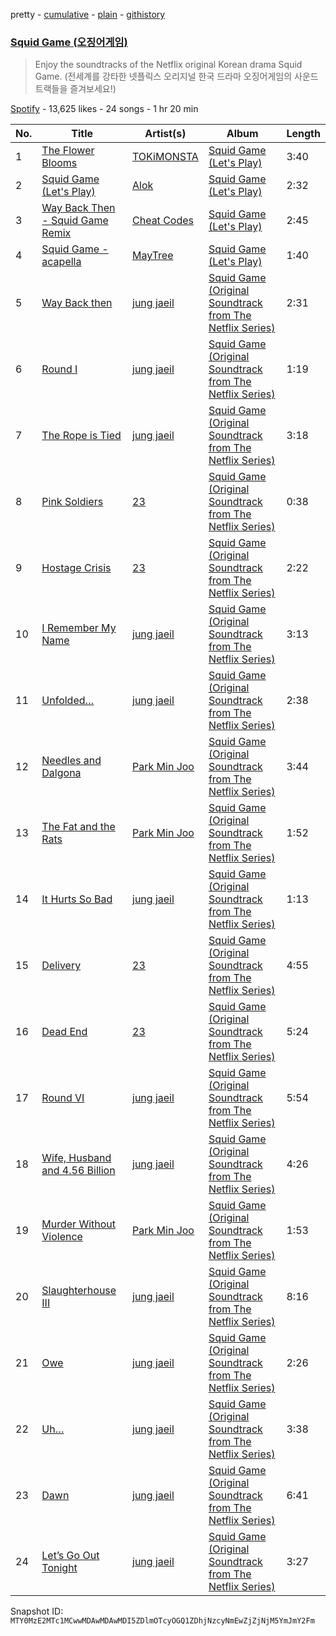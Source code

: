 pretty - [cumulative](/playlists/cumulative/37i9dQZF1DWTThV2562fDa.md) - [plain](/playlists/plain/37i9dQZF1DWTThV2562fDa) - [githistory](https://github.githistory.xyz/mackorone/spotify-playlist-archive/blob/main/playlists/plain/37i9dQZF1DWTThV2562fDa)

### [Squid Game \(오징어게임\)](https://open.spotify.com/playlist/37i9dQZF1DWTThV2562fDa)

> Enjoy the soundtracks of the Netflix original Korean drama Squid Game\. \(전세계를 강타한 넷플릭스 오리지널 한국 드라마 오징어게임의 사운드 트랙들을 즐겨보세요!\)

[Spotify](https://open.spotify.com/user/spotify) - 13,625 likes - 24 songs - 1 hr 20 min

| No. | Title | Artist(s) | Album | Length |
|---|---|---|---|---|
| 1 | [The Flower Blooms](https://open.spotify.com/track/4gh3sdFa9cJTDPmKDBLSgq) | [TOKiMONSTA](https://open.spotify.com/artist/3VwKSHAfgzV1DOHV0aANCI) | [Squid Game \(Let's Play\)](https://open.spotify.com/album/6GfaV1ScYZDulSDfOET0tk) | 3:40 |
| 2 | [Squid Game \(Let's Play\)](https://open.spotify.com/track/75pquWTQ3292AqzMsaik85) | [Alok](https://open.spotify.com/artist/0NGAZxHanS9e0iNHpR8f2W) | [Squid Game \(Let's Play\)](https://open.spotify.com/album/6GfaV1ScYZDulSDfOET0tk) | 2:32 |
| 3 | [Way Back Then \- Squid Game Remix](https://open.spotify.com/track/2RkXXzAPSfzmgoUtPZjV4D) | [Cheat Codes](https://open.spotify.com/artist/7DMveApC7UnC2NPfPvlHSU) | [Squid Game \(Let's Play\)](https://open.spotify.com/album/6GfaV1ScYZDulSDfOET0tk) | 2:45 |
| 4 | [Squid Game \- acapella](https://open.spotify.com/track/2m8bm1uurVnU0lJwsahu7j) | [MayTree](https://open.spotify.com/artist/2UYUqsriy4DXV3VhrrprSs) | [Squid Game \(Let's Play\)](https://open.spotify.com/album/6GfaV1ScYZDulSDfOET0tk) | 1:40 |
| 5 | [Way Back then](https://open.spotify.com/track/1QZlW9PmwtZtHKraGG1JdB) | [jung jaeil](https://open.spotify.com/artist/34J5kKR5szbJ5fGK7f8HCU) | [Squid Game \(Original Soundtrack from The Netflix Series\)](https://open.spotify.com/album/3LUdxlF9Gq90Jcd9Y24ZH8) | 2:31 |
| 6 | [Round I](https://open.spotify.com/track/7cfikLOoNWDkYwN4YVCuUB) | [jung jaeil](https://open.spotify.com/artist/34J5kKR5szbJ5fGK7f8HCU) | [Squid Game \(Original Soundtrack from The Netflix Series\)](https://open.spotify.com/album/3LUdxlF9Gq90Jcd9Y24ZH8) | 1:19 |
| 7 | [The Rope is Tied](https://open.spotify.com/track/6TCgjFvP6Zre2D3mNLV9PU) | [jung jaeil](https://open.spotify.com/artist/34J5kKR5szbJ5fGK7f8HCU) | [Squid Game \(Original Soundtrack from The Netflix Series\)](https://open.spotify.com/album/3LUdxlF9Gq90Jcd9Y24ZH8) | 3:18 |
| 8 | [Pink Soldiers](https://open.spotify.com/track/7AUCyNjckeQBBnKol7MZ59) | [23](https://open.spotify.com/artist/2YsdzHeTSiaIBz9eYBjq6C) | [Squid Game \(Original Soundtrack from The Netflix Series\)](https://open.spotify.com/album/3LUdxlF9Gq90Jcd9Y24ZH8) | 0:38 |
| 9 | [Hostage Crisis](https://open.spotify.com/track/3RbI5JNk19sSytyXQDzvI9) | [23](https://open.spotify.com/artist/2YsdzHeTSiaIBz9eYBjq6C) | [Squid Game \(Original Soundtrack from The Netflix Series\)](https://open.spotify.com/album/3LUdxlF9Gq90Jcd9Y24ZH8) | 2:22 |
| 10 | [I Remember My Name](https://open.spotify.com/track/65AGQ1piJE3BRpul7jEpip) | [jung jaeil](https://open.spotify.com/artist/34J5kKR5szbJ5fGK7f8HCU) | [Squid Game \(Original Soundtrack from The Netflix Series\)](https://open.spotify.com/album/3LUdxlF9Gq90Jcd9Y24ZH8) | 3:13 |
| 11 | [Unfolded…](https://open.spotify.com/track/73RWDtUuIAkwR2RwRYQMdw) | [jung jaeil](https://open.spotify.com/artist/34J5kKR5szbJ5fGK7f8HCU) | [Squid Game \(Original Soundtrack from The Netflix Series\)](https://open.spotify.com/album/3LUdxlF9Gq90Jcd9Y24ZH8) | 2:38 |
| 12 | [Needles and Dalgona](https://open.spotify.com/track/4ZcrC5jf6Sj0AiEXEEDnRz) | [Park Min Joo](https://open.spotify.com/artist/1xdJgXDFdLZyWwV8qPD7lw) | [Squid Game \(Original Soundtrack from The Netflix Series\)](https://open.spotify.com/album/3LUdxlF9Gq90Jcd9Y24ZH8) | 3:44 |
| 13 | [The Fat and the Rats](https://open.spotify.com/track/3e0nu523E37rHg73PU6meV) | [Park Min Joo](https://open.spotify.com/artist/1xdJgXDFdLZyWwV8qPD7lw) | [Squid Game \(Original Soundtrack from The Netflix Series\)](https://open.spotify.com/album/3LUdxlF9Gq90Jcd9Y24ZH8) | 1:52 |
| 14 | [It Hurts So Bad](https://open.spotify.com/track/2dpCKcTvRB9q61LOh0up04) | [jung jaeil](https://open.spotify.com/artist/34J5kKR5szbJ5fGK7f8HCU) | [Squid Game \(Original Soundtrack from The Netflix Series\)](https://open.spotify.com/album/3LUdxlF9Gq90Jcd9Y24ZH8) | 1:13 |
| 15 | [Delivery](https://open.spotify.com/track/3WDIomwIE9MY9LqgGoiU7h) | [23](https://open.spotify.com/artist/2YsdzHeTSiaIBz9eYBjq6C) | [Squid Game \(Original Soundtrack from The Netflix Series\)](https://open.spotify.com/album/3LUdxlF9Gq90Jcd9Y24ZH8) | 4:55 |
| 16 | [Dead End](https://open.spotify.com/track/3bfd39x1ATZ92fMj7xwEYb) | [23](https://open.spotify.com/artist/2YsdzHeTSiaIBz9eYBjq6C) | [Squid Game \(Original Soundtrack from The Netflix Series\)](https://open.spotify.com/album/3LUdxlF9Gq90Jcd9Y24ZH8) | 5:24 |
| 17 | [Round VI](https://open.spotify.com/track/7gPtBSe6QKKZCPwiPQtWwM) | [jung jaeil](https://open.spotify.com/artist/34J5kKR5szbJ5fGK7f8HCU) | [Squid Game \(Original Soundtrack from The Netflix Series\)](https://open.spotify.com/album/3LUdxlF9Gq90Jcd9Y24ZH8) | 5:54 |
| 18 | [Wife, Husband and 4.56 Billion](https://open.spotify.com/track/1SlQqmiIchmdu0dUwMP8js) | [jung jaeil](https://open.spotify.com/artist/34J5kKR5szbJ5fGK7f8HCU) | [Squid Game \(Original Soundtrack from The Netflix Series\)](https://open.spotify.com/album/3LUdxlF9Gq90Jcd9Y24ZH8) | 4:26 |
| 19 | [Murder Without Violence](https://open.spotify.com/track/4pJFFGjoHCA4g1yJOzP5Kb) | [Park Min Joo](https://open.spotify.com/artist/1xdJgXDFdLZyWwV8qPD7lw) | [Squid Game \(Original Soundtrack from The Netflix Series\)](https://open.spotify.com/album/3LUdxlF9Gq90Jcd9Y24ZH8) | 1:53 |
| 20 | [Slaughterhouse III](https://open.spotify.com/track/1EycNtgvbQfgD9SKL0oQcd) | [jung jaeil](https://open.spotify.com/artist/34J5kKR5szbJ5fGK7f8HCU) | [Squid Game \(Original Soundtrack from The Netflix Series\)](https://open.spotify.com/album/3LUdxlF9Gq90Jcd9Y24ZH8) | 8:16 |
| 21 | [Owe](https://open.spotify.com/track/2K8hDDpjySDFb9yA8tuNce) | [jung jaeil](https://open.spotify.com/artist/34J5kKR5szbJ5fGK7f8HCU) | [Squid Game \(Original Soundtrack from The Netflix Series\)](https://open.spotify.com/album/3LUdxlF9Gq90Jcd9Y24ZH8) | 2:26 |
| 22 | [Uh…](https://open.spotify.com/track/5PxNCkwhzYFN3Cwh4eBfS5) | [jung jaeil](https://open.spotify.com/artist/34J5kKR5szbJ5fGK7f8HCU) | [Squid Game \(Original Soundtrack from The Netflix Series\)](https://open.spotify.com/album/3LUdxlF9Gq90Jcd9Y24ZH8) | 3:38 |
| 23 | [Dawn](https://open.spotify.com/track/3x5kegiXk53hWQiK1jraV3) | [jung jaeil](https://open.spotify.com/artist/34J5kKR5szbJ5fGK7f8HCU) | [Squid Game \(Original Soundtrack from The Netflix Series\)](https://open.spotify.com/album/3LUdxlF9Gq90Jcd9Y24ZH8) | 6:41 |
| 24 | [Let’s Go Out Tonight](https://open.spotify.com/track/3UGvD1GlibzODZGxddpzAl) | [jung jaeil](https://open.spotify.com/artist/34J5kKR5szbJ5fGK7f8HCU) | [Squid Game \(Original Soundtrack from The Netflix Series\)](https://open.spotify.com/album/3LUdxlF9Gq90Jcd9Y24ZH8) | 3:27 |

Snapshot ID: `MTY0MzE2MTc1MCwwMDAwMDAwMDI5ZDlmOTcyOGQ1ZDhjNzcyNmEwZjZjNjM5YmJmY2Fm`
